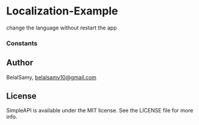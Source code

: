 # Localization-Example

change the language without restart the app 




### Constants 

## Author

BelalSamy, belalsamy10@gmail.com

## License

SimpleAPI is available under the MIT license. See the LICENSE file for more info.
